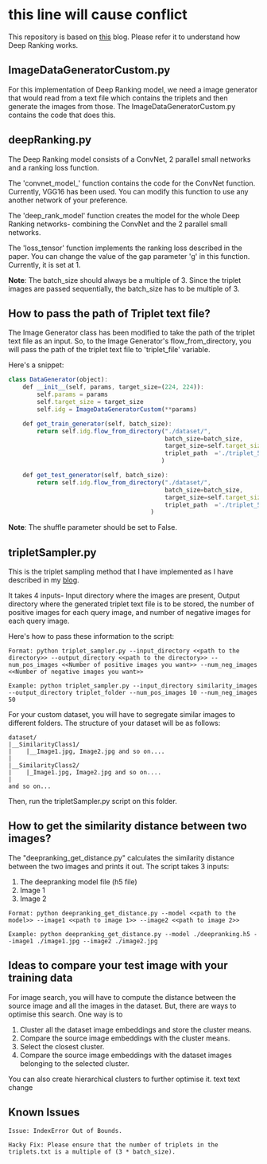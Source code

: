 # this line will cause conflict

This repository is based on [this](https://medium.com/@akarshzingade/image-similarity-using-deep-ranking-c1bd83855978) blog. Please refer it to understand how Deep Ranking works.  
 
## ImageDataGeneratorCustom.py

For this implementation of Deep Ranking model, we need a image generator that would read from a text file which contains the triplets and then generate the images from those. The ImageDataGeneratorCustom.py contains the code that does this.

## deepRanking.py

The Deep Ranking model consists of a ConvNet, 2 parallel small networks and a ranking loss function.

The 'convnet_model_' function contains the code for the ConvNet function. Currently, VGG16 has been used. You can modify this function to use any another network of your preference. 

The 'deep_rank_model' function creates the model for the whole Deep Ranking networks- combining the ConvNet and the 2 parallel small networks.

The 'loss_tensor' function implements the ranking loss described in the paper. You can change the value of the gap parameter 'g' in this function. Currently, it is set at 1. 

**Note**: The batch_size should always be a multiple of 3. Since the triplet images are passed sequentially, the batch_size has to be multiple of 3. 

## How to pass the path of Triplet text file?

The Image Generator class has been modified to take the path of the triplet text file as an input. So, to the Image Generator's flow_from_directory, you will pass the path of the triplet text file to 'triplet_file' variable.

Here's a snippet:
```javascript
class DataGenerator(object):
    def __init__(self, params, target_size=(224, 224)):
        self.params = params
        self.target_size = target_size
        self.idg = ImageDataGeneratorCustom(**params)

    def get_train_generator(self, batch_size):
        return self.idg.flow_from_directory("./dataset/",
                                            batch_size=batch_size,
                                            target_size=self.target_size,shuffle=False,
                                            triplet_path  ='./triplet_5033.txt'
                                           )

    def get_test_generator(self, batch_size):
        return self.idg.flow_from_directory("./dataset/",
                                            batch_size=batch_size,
                                            target_size=self.target_size, shuffle=False,
                                            triplet_path  ='./triplet_5033.txt'
                                        )
```

**Note**: The shuffle parameter should be set to False.

## tripletSampler.py

This is the triplet sampling method that I have implemented as I have described in my [blog](https://medium.com/@akarshzingade/image-similarity-using-deep-ranking-c1bd83855978). 

It takes 4 inputs- Input directory where the images are present, Output directory where the generated triplet text file is to be stored, the number of positive images for each query image, and number of negative images for each query image. 

Here's how to pass these information to the script:

```
Format: python triplet_sampler.py --input_directory <<path to the directory>> --output_directory <<path to the directory>> --num_pos_images <<Number of positive images you want>> --num_neg_images <<Number of negative images you want>>
```

```
Example: python triplet_sampler.py --input_directory similarity_images --output_directory triplet_folder --num_pos_images 10 --num_neg_images 50
```

For your custom dataset, you will have to segregate similar images to different folders. The structure of your dataset will be as follows:

```
dataset/
|__SimilarityClass1/
|    |__Image1.jpg, Image2.jpg and so on....
|
|__SimilarityClass2/
|    |_Image1.jpg, Image2.jpg and so on....
|
and so on...
```
Then, run the tripletSampler.py script on this folder.

## How to get the similarity distance between two images?

The "deepranking_get_distance.py" calculates the similarity distance between the two images and prints it out. The script takes 3 inputs:
1) The deepranking model file (h5 file)
2) Image 1
3) Image 2

```
Format: python deepranking_get_distance.py --model <<path to the model>> --image1 <<path to image 1>> --image2 <<path to image 2>>
```

```
Example: python deepranking_get_distance.py --model ./deepranking.h5 --image1 ./image1.jpg --image2 ./image2.jpg
```

## Ideas to compare your test image with your training data

For image search, you will have to compute the distance between the source image and all the images in the dataset. But, there are ways to optimise this search. One way is to

1) Cluster all the dataset image embeddings and store the cluster means.
2) Compare the source image embeddings with the cluster means.
3) Select the closest cluster.
4) Compare the source image embeddings with the dataset images belonging to the selected cluster.

You can also create hierarchical clusters to further optimise it. text text change

## Known Issues

```
Issue: IndexError Out of Bounds.

Hacky Fix: Please ensure that the number of triplets in the triplets.txt is a multiple of (3 * batch_size).
```
